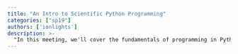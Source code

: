 ```yaml
---
title: "An Intro to Scientific Python Programming"
categories: ["sp19"]
authors: ['ionlights']
description: >-
  "In this meeting, we'll cover the fundamentals of programming in Python, with a particular focus on thinking of how to use said tools for Data Science, Machine Learning, and generally Artificial Intelligence research and engineering."
---
```


 

